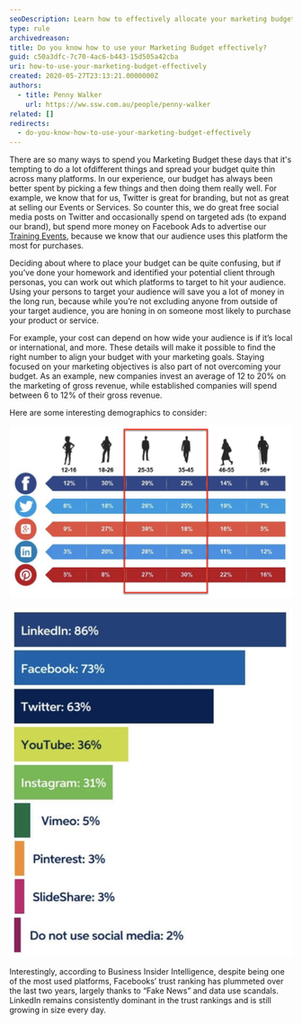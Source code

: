 ```yaml
---
seoDescription: Learn how to effectively allocate your marketing budget by targeting the right platforms and staying focused on your objectives.
type: rule
archivedreason:
title: Do you know how to use your Marketing Budget effectively?
guid: c50a3dfc-7c70-4ac6-b443-15d505a42cba
uri: how-to-use-your-marketing-budget-effectively
created: 2020-05-27T23:13:21.0000000Z
authors:
  - title: Penny Walker
    url: https://ww.ssw.com.au/people/penny-walker
related: []
redirects:
  - do-you-know-how-to-use-your-marketing-budget-effectively
---
```


There are so many ways to spend you Marketing Budget these days that it's tempting to do a lot ofdifferent things and spread your budget quite thin across many platforms. In our experience, our budget has always been better spent by picking a few things and then doing them really well. For example, we know that for us, Twitter is great for branding, but not as great at selling our Events or Services. So counter this, we do great free social media posts on Twitter and occasionally spend on targeted ads (to expand our brand), but spend more money on Facebook Ads to advertise our [Training Events](https://www.ssw.com.au/ssw/Events/Training/NET-Core-Superpowers-Tour.aspx), because we know that our audience uses this platform the most for purchases.

<!--endintro-->

Deciding about where to place your budget can be quite confusing, but if you’ve done your homework and identified your potential client through personas, you can work out which platforms to target to hit your audience.  
Using your persons to target your audience will save you a lot of money in the long run, because while you’re not excluding anyone from outside of your target audience, you are honing in on someone most likely to purchase your product or service.

For example, your cost can depend on how wide your audience is if it’s local or international, and more. These details will make it possible to find the right number to align your budget with your marketing goals. Staying focused on your marketing objectives is also part of not overcoming your budget. As an example, new companies invest an average of 12 to 20% on the marketing of gross revenue, while established companies will spend between 6 to 12% of their gross revenue.

Here are some interesting demographics to consider:

![Figure: For SSW we know that our target audience is mostly men aged between 25-45, so we know for Social Media we should focus on Facebook, Twitter & LinkedIn. If we had products, Pinterest & Instagram would be our best target because they are more visual.](target-audience-table.png)

![Figure: According to Marketing Insider Group, the most popular platform is now LinkedIn, followed by Facebook](social-platforms.png)

Interestingly, according to Business Insider Intelligence, despite being one of the most used platforms, Facebooks’ trust ranking has plummeted over the last two years, largely thanks to “Fake News” and data use scandals. LinkedIn remains consistently dominant in the trust rankings and is still growing in size every day.
